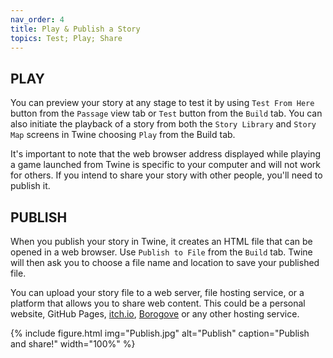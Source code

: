 ```yaml
---
nav_order: 4
title: Play & Publish a Story
topics: Test; Play; Share
---
```

## PLAY 

You can preview your story at any stage to test it by using `Test From Here` button from the `Passage` view tab or `Test` button from the `Build` tab. You can also initiate the playback of a story from both the `Story Library` and `Story Map` screens in Twine choosing `Play` from the Build tab. 

It's important to note that the web browser address displayed while playing a game launched from Twine is specific to your computer and will not work for others. If you intend to share your story with other people, you'll need to publish it.

## PUBLISH

When you publish your story in Twine, it creates an HTML file that can be opened in a web browser. Use `Publish to File` from the `Build` tab. Twine will then ask you to choose a file name and location to save your published file.

You can upload your story file to a web server, file hosting service, or a platform that allows you to share web content. This could be a personal website, GitHub Pages, [itch.io](https://itch.io/), [Borogove](https://borogove.app/) or any other hosting service.

{% include figure.html img="Publish.jpg" alt="Publish" caption="Publish and share!" width="100%" %}

